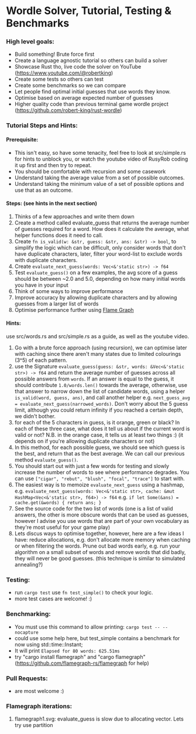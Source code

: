 # Wordle Solver, Tutorial, Testing & Benchmarks

### High level goals:
- Build something! Brute force first
- Create a language agnostic tutorial so others can build a solver
- Showcase Rust tho, live code the solver on YouTube (https://www.youtube.com/@robertking)
- Create some tests so others can test
- Create some benchmarks so we can compare
- Let people find optimal initial guesses that use words they know.
- Optimise based on average expected number of guesses
- Higher quality code than previous terminal game wordle project (https://github.com/robert-king/rust-wordle)

### Tutorial Steps and Hints:

#### Prerequisite:
- This isn't easy, so have some tenacity, feel free to look at src/simple.rs for hints to unblock you, or watch the youtube video of RusyRob coding it up first and then try to repeat.
- You should be comfortable with recursion and some casework
- Understand taking the average value from a set of possible outcomes.
- Understand taking the minimum value of a set of possible options and use that as an outcome.

#### Steps: (see hints in the next section)
1) Thinks of a few approaches and write them down
2) Create a method called evaluate_guess that returns the average number of guesses required for a word. How does it calculate the average, what helper functions does it need to call.
3) Create `fn is_valid(w: &str, guess: &str, ans: &str) -> bool`, to simplify the logic which can be difficult, only consider words that don't have duplicate characters, later, filter your word-list to exclude words with duplicate characters.
4) Create `evaluate_next_guess(words: Vec<&'static str>) -> f64` 
5) Test `evaluate_guess()` on a few examples, the avg score of a guess should be between ~2.0 and 5.0, depending on how many initial words you have in your input
6) Think of some ways to improve performance
7) Improve accuracy by allowing duplicate characters and by allowing guesses from a larger list of words
8) Optimise performance further using [Flame Graph](https://github.com/flamegraph-rs/flamegraph)

#### Hints:
use src/words.rs and src/simple.rs as a guide, as well as the youtube video.

1) Go with a brute force approach (using recursion), we can optimise later with caching since there aren't many states due to limited colourings (3^5) of each pattern.
2) use the Signature `evaluate_guess(guess: &str, words: &Vec<&'static str>) -> f64` and return the average number of guesses across all possible answers from `words`. If an answer is equal to the guess, it should contribute `1.0/words.len()` towards the average, otherwise, use that answer to narrow down the list of candidate words, using a helper `is_valid(word, guess, ans)`, and call another helper e.g. `next_guess_avg = evaluate_next_guess(narrowed_words)`. Don't worry about the 5 guess limit, although you could return infinity if you reached a certain depth, we didn't bother.
3) for each of the 5 characters in guess, is it orange, green or black? In each of these three case, what does it tell us about if the current word is valid or not? N.B. in the orange case, it tells us at least two things :) (it depends on if you're allowing duplicate characters or not) 
4) In this method, for each possible guess, we should see which guess is the best, and return that as the best average. We can call our previous method `evaluate_guess()`.
5) You should start out with just a few words for testing and slowly increase the number of words to see where performance degrades. You can use `["cigar", "rebut", "blush", "focal", "trace"]` to start with.
6) The easiest way is to memoize `evaluate_next_guess` using a hashmap, e.g. `evaluate_next_guess(words: Vec<&'static str>, cache: &mut HashMap<Vec<&'static str>, f64>) -> f64` e.g. `if let Some(&ans) = cache.get(&words) {
   return ans;
   }` 
7) See the source code for the two list of words (one is a list of valid answers, the other is more obscure words that can be used as guesses, however I advise you use words that are part of your own vocabulary as they're most useful for your game play)
8) Lets discus ways to optimise together, however, here are a few ideas I have: reduce allocations, e.g. don't allocate more memory when caching or when filtering the words. Prune out bad words early, e.g. run your algorithm on a small subset of words and remove words that did badly, they will never be good guesses. (this technique is similar to simulated annealing?) 

### Testing:
- run `cargo test` use `fn test_simple()` to check your logic.
- more test cases are welcome! :)

### Benchmarking:
- You must use this command to allow printing: `cargo test -- --nocapture`
- could use some help here, but test_simple contains a benchmark for now using std::time::Instant;
- It will print `Elapsed for 80 words: 625.51ms`
- try "cargo install flamegraph" and "cargo flamegraph" (https://github.com/flamegraph-rs/flamegraph for help)

### Pull Requests:
- are most welcome :)

### Flamegraph iterations:
1) flamegraph1.svg: evaluate_guess is slow due to allocating vector. Lets try use partition  
